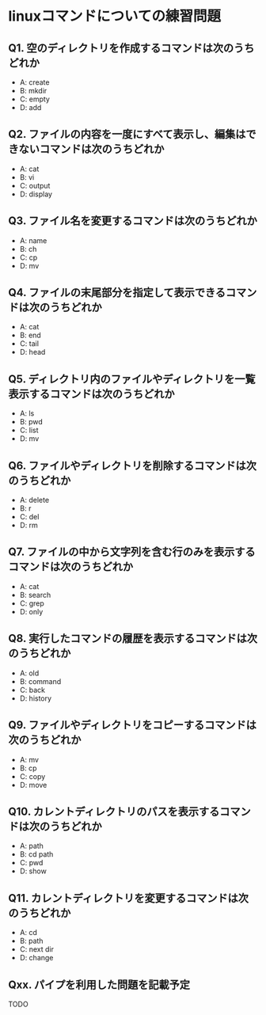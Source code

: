 # linuxコマンドについての練習問題

## Q1. 空のディレクトリを作成するコマンドは次のうちどれか

- A: create
- B: mkdir
- C: empty
- D: add

## Q2. ファイルの内容を一度にすべて表示し、編集はできないコマンドは次のうちどれか

- A: cat
- B: vi
- C: output
- D: display

## Q3. ファイル名を変更するコマンドは次のうちどれか

- A: name
- B: ch
- C: cp
- D: mv

## Q4. ファイルの末尾部分を指定して表示できるコマンドは次のうちどれか

- A: cat
- B: end
- C: tail
- D: head

## Q5. ディレクトリ内のファイルやディレクトリを一覧表示するコマンドは次のうちどれか

- A: ls
- B: pwd
- C: list
- D: mv

## Q6. ファイルやディレクトリを削除するコマンドは次のうちどれか

- A: delete
- B: r
- C: del
- D: rm

## Q7. ファイルの中から文字列を含む行のみを表示するコマンドは次のうちどれか

- A: cat
- B: search
- C: grep
- D: only

## Q8. 実行したコマンドの履歴を表示するコマンドは次のうちどれか

- A: old
- B: command
- C: back
- D: history

## Q9. ファイルやディレクトリをコピーするコマンドは次のうちどれか

- A: mv
- B: cp
- C: copy
- D: move

## Q10. カレントディレクトリのパスを表示するコマンドは次のうちどれか

- A: path
- B: cd path
- C: pwd
- D: show

## Q11. カレントディレクトリを変更するコマンドは次のうちどれか

- A: cd
- B: path
- C: next dir
- D: change

## Qxx. パイプを利用した問題を記載予定

TODO

